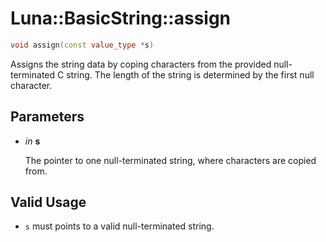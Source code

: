 # Luna::BasicString::assign

```c++
void assign(const value_type *s)
```

Assigns the string data by coping characters from the provided null-terminated C string. The length of the string is determined by the first null character. 



## Parameters
* *in* **s**

    The pointer to one null-terminated string, where characters are copied from. 

## Valid Usage
* `s` must points to a valid null-terminated string. 

